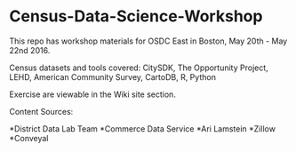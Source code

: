 # Census-Data-Science-Workshop

This repo has workshop materials for OSDC East in Boston, May 20th - May 22nd 2016.  

Census datasets and tools covered:  CitySDK, The Opportunity Project, LEHD, American Community Survey, CartoDB, R, Python

Exercise are viewable in the Wiki site section.

Content Sources:

*District Data Lab Team
*Commerce Data Service
*Ari Lamstein
*Zillow
*Conveyal

